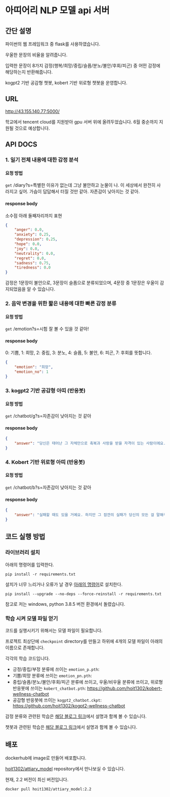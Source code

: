 # 아띠어리 NLP 모델 api 서버

## 간단 설명

파이썬의 웹 프레임워크 중 flask를 사용하였습니다.

우울한 문장의 비율을 알려줍니다.

입력한 문장이 8가지 감정(행복/희망/중립/슬픔/분노/불안/후회/피곤) 중 어떤 감정에 해당하는지 반환해줍니다.

kogpt2 기반 공감형 챗봇, kobert 기반 위로형 챗봇을 운영합니다.

## URL

http://43.155.140.77:5000/

학교에서 tencent cloud를 지원받아 gpu 서버 위에 올려두었습니다. 6월 중순까지 지원될 것으로 예상합니다.

## API DOCS

### 1. 일기 전체 내용에 대한 감정 분석

#### 요청 방법

 `get` /diary?s=특별한 이유가 없는데 그냥 불안하고 눈물이 나. 이 세상에서 완전히 사라지고 싶어. 가슴이 답답해서 터질 것만 같아. 자존감이 낮아지는 것 같아.

#### response body

소수점 아래 둘째자리까지 표현

```json
{
    "anger": 0.0,
    "anxiety": 0.25,
    "depression": 0.25,
    "hope": 0.0,
    "joy": 0.0,
    "neutrality": 0.0,
    "regret": 0.0,
    "sadness": 0.75,
    "tiredness": 0.0
}
```

감정은 1문장이 불안으로, 3문장이 슬픔으로 분류되었으며, 4문장 중 1문장은 우울이 감지되었음을 알 수 있습니다.

### 2. 음악 변경을 위한 짧은 내용에 대한 빠른 감정 분류

#### 요청 방법

`get` /emotion?s=시험 잘 볼 수 있을 것 같아!

#### response body

0: 기쁨, 1: 희망, 2: 중립, 3: 분노, 4: 슬픔, 5: 불안, 6: 피곤, 7: 후회를 뜻합니다.

```json
{
    "emotion": "희망",
    "emotion_no": 1
}
```

### 3. kogpt2 기반 공감형 아띠 (반응봇)

#### 요청 방법

`get` /chatbot/g?s=자존감이 낮아지는 것 같아

#### response body

```json
{
    "answer": "당신은 태어난 그 자체만으로 축복과 사랑을 받을 자격이 있는 사람이에요."
}
```

### 4. Kobert 기반 위로형 아띠 (반응봇)

#### 요청 방법

`get` /chatbot/b?s=자존감이 낮아지는 것 같아

#### response body

```json
{
    "answer": "실패할 때도 있을 거예요. 하지만 그 잠깐의 실패가 당신의 모든 걸 말해주지는 않아요",
}
```

## 코드 실행 방법

### 라이브러리 설치

아래의 명령어를 입력한다.
```
pip install -r requirements.txt
```
설치가 너무 느리거나 오류가 날 경우 [아래의 명령어](https://uiandwe.tistory.com/1330)로 설치한다.
```
pip install --upgrade --no-deps --force-reinstall -r requirements.txt
```
참고로 저는 windows, python 3.8.5 버전 환경에서 돌렸습니다.

### 학습 시켜 모델 파일 얻기

코드를 실행시키기 위해서는 모델 파일이 필요합니다.

프로젝트 최상단에 `checkpoint` directory를 만들고 하위에 4개의 모델 파일이 아래의 이름으로 존재합니다.

각각의 학습 코드입니다.

- 긍정/중립/부정 분류에 쓰이는 `emotion_p.pth`: 
- 기쁨/희망 분류에 쓰이는 `emotion_pn.pth`: 
- 중립/슬픔/분노/불안/후회/피곤 분류에 쓰이고, 우울/비우울 분류에 쓰이고, 위로형 반응봇에 쓰이는 `kobert_chatbot.pth`: https://github.com/hoit1302/kobert-wellness-chatbot
- 공감형 반응봇에 쓰이는 `kogpt2_chatbot.ckpt`: https://github.com/hoit1302/kogpt2-wellness-chatbot


감정 분류와 관련된 학습은 [해당 블로그 링크](https://hoit1302.tistory.com/159)에서 설명과 함께 볼 수 있습니다. 

챗봇과 관련된 학습은 [해당 블로그 링크](https://hoit1302.tistory.com/162)에서 설명과 함께 볼 수 있습니다. 

## 배포

dockerhub에 image로 만들어 배포합니다.

[hoit1302/attiary_model](https://hub.docker.com/repository/docker/hoit1302/attiary_model) repository에서 만나보실 수 있습니다.

현재, 2.2 버전이 최신 버전입니다.

```
docker pull hoit1302/attiary_model:2.2
```
